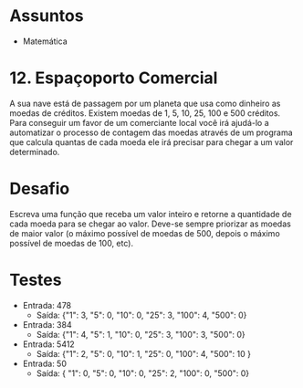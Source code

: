 # Assuntos
- Matemática

# 12. Espaçoporto Comercial
A sua nave está de passagem por um planeta que usa como dinheiro as moedas de créditos.
Existem moedas de 1, 5, 10, 25, 100 e 500 créditos.
Para conseguir um favor de um comerciante local você irá ajudá-lo a automatizar o processo de contagem das moedas através de um programa que calcula quantas de cada moeda ele irá precisar para chegar a um valor determinado.

# Desafio
Escreva uma função que receba um valor inteiro e retorne a quantidade de cada moeda para se chegar ao valor.
Deve-se sempre priorizar as moedas de maior valor (o máximo possível de moedas de 500, depois o máximo possível de moedas de 100, etc).

# Testes
- Entrada: 478
  - Saída: {"1": 3, "5": 0, "10": 0, "25": 3, "100": 4, "500": 0}
- Entrada: 384
  - Saída: {"1": 4, "5": 1, "10": 0, "25": 3, "100": 3, "500": 0}
- Entrada: 5412
  - Saída: {"1": 2, "5": 0, "10": 1, "25": 0, "100": 4, "500": 10 }
- Entrada: 50
  - Saída: { "1": 0, "5": 0, "10": 0, "25": 2, "100": 0, "500": 0}